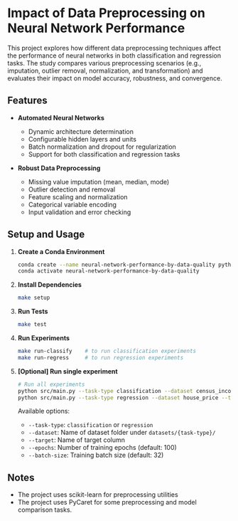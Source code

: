# Impact of Data Preprocessing on Neural Network Performance

This project explores how different data preprocessing techniques affect the performance of neural networks in both classification and regression tasks. The study compares various preprocessing scenarios (e.g., imputation, outlier removal, normalization, and transformation) and evaluates their impact on model accuracy, robustness, and convergence.

## Features

- **Automated Neural Networks**
  - Dynamic architecture determination
  - Configurable hidden layers and units
  - Batch normalization and dropout for regularization
  - Support for both classification and regression tasks

- **Robust Data Preprocessing**
  - Missing value imputation (mean, median, mode)
  - Outlier detection and removal
  - Feature scaling and normalization
  - Categorical variable encoding
  - Input validation and error checking

## Setup and Usage

1. **Create a Conda Environment**

   ```bash
   conda create --name neural-network-performance-by-data-quality python=3.11
   conda activate neural-network-performance-by-data-quality
   ```

2. **Install Dependencies**

   ```bash
   make setup
   ```

3. **Run Tests**

   ```bash
   make test
   ```

4. **Run Experiments**

   ```bash
   make run-classify    # to run classification experiments
   make run-regress     # to run regression experiments
   ```

5. **[Optional] Run single experiment**

   ```bash
   # Run all experiments
   python src/main.py --task-type classification --dataset census_income --target salary
   python src/main.py --task-type regression --dataset house_price --target price
   ```

   Available options:
   - `--task-type`: `classification` or `regression`
   - `--dataset`: Name of dataset folder under `datasets/{task-type}/`
   - `--target`: Name of target column
   - `--epochs`: Number of training epochs (default: 100)
   - `--batch-size`: Training batch size (default: 32)


## Notes

- The project uses scikit-learn for preprocessing utilities
- The project uses PyCaret for some preprocessing and model comparison tasks.

